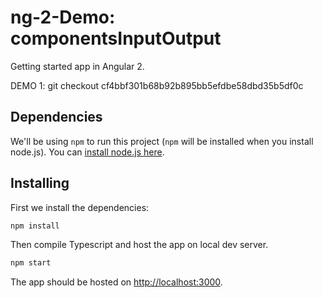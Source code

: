 # ng-2-Demo: componentsInputOutput

Getting started app in Angular 2.

DEMO 1:
git checkout cf4bbf301b68b92b895bb5efdbe58dbd35b5df0c

## Dependencies

We'll be using `npm` to run this project (`npm` will be installed when you install node.js). You can [install node.js here](https://nodejs.org/en/).

## Installing

First we install the dependencies:
```bash
npm install
```

Then compile Typescript and host the app on local dev server.
```bash
npm start
```

The app should be hosted on [http://localhost:3000](http://localhost:3000).